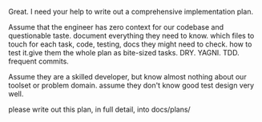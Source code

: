 Great. I need your help to write out a comprehensive  implementation plan.

Assume that the engineer has zero context for our codebase and questionable taste. document everything they need to know. which files to touch for each task, code, testing, docs they might need to check. how to test it.give them the whole plan as bite-sized tasks. DRY. YAGNI. TDD. frequent commits.                                                                                                                                                                               

Assume they are a skilled developer, but know almost nothing about our toolset or problem domain. assume they don't know good test design very well.  

please write out this plan, in full detail, into docs/plans/